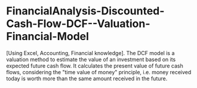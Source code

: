 # FinancialAnalysis-Discounted-Cash-Flow-DCF--Valuation-Financial-Model
[Using Excel, Accounting, Financial knowledge]. The DCF model is a valuation method to estimate the value of an investment based on its expected future cash flow. It calculates the present value of future cash flows, considering the "time value of money" principle, i.e. money received today is worth more than the same amount received in the future.
